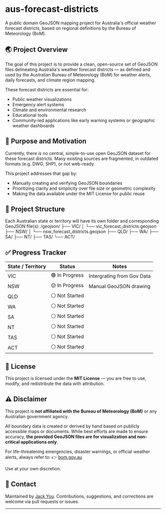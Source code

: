 # aus-forecast-districts

A public domain GeoJSON mapping project for Australia's official weather forecast districts, based on regional definitions by the Bureau of Meteorology (BoM).

## 🌏 Project Overview

The goal of this project is to provide a clean, open-source set of GeoJSON files delineating Australia's weather forecast districts — as defined and used by the Australian Bureau of Meteorology (BoM) for weather alerts, daily forecasts, and climate region mapping.

These forecast districts are essential for:
- Public weather visualizations
- Emergency alert systems
- Climate and environmental research
- Educational tools
- Community-led applications like early warning systems or geographic weather dashboards

## 🎯 Purpose and Motivation

Currently, there is no central, simple-to-use open GeoJSON dataset for these forecast districts. Many existing sources are fragmented, in outdated formats (e.g. DWG, SHP), or not web-ready.

This project addresses that gap by:
- Manually creating and verifying GeoJSON boundaries
- Prioritizing clarity and simplicity over file size or geometric complexity
- Making the data available under the MIT License for public reuse

## 📁 Project Structure

Each Australian state or territory will have its own folder and corresponding GeoJSON file(s):
/geojson/
├── VIC/
│   └── vic_forecast_districts.geojson
├── NSW/
│   └── nsw_forecast_districts.geojson
├── QLD/
├── WA/
├── SA/
├── NT/
├── TAS/
└── ACT/

## ✅ Progress Tracker

| State / Territory | Status         | Notes                         |
|-------------------|----------------|-------------------------------|
| VIC               | 🟢 In Progress  | Intergrating from Gov Data    |
| NSW               | 🟡 In Progress  | Manual GeoJSON drawing        |
| QLD               | ⚪ Not Started  |                               |
| WA                | ⚪ Not Started  |                               |
| SA                | ⚪ Not Started  |                               |
| NT                | ⚪ Not Started  |                               |
| TAS               | ⚪ Not Started  |                               |
| ACT               | ⚪ Not Started  |                               |

## 📜 License

This project is licensed under the **MIT License** — you are free to use, modify, and redistribute the data with attribution.

## ⚠️ Disclaimer

This project is **not affiliated with the Bureau of Meteorology (BoM)** or any Australian government agency.

All boundary data is created or derived by hand based on publicly accessible maps or documents. While best efforts are made to ensure accuracy, **the provided GeoJSON files are for visualization and non-critical applications only**.

For life-threatening emergencies, disaster warnings, or official weather alerts, always refer to:
👉 [bom.gov.au](https://www.bom.gov.au)

Use at your own discretion.

## 💬 Contact

Maintained by [Jack You](mailto:jackyou1314@gmail.com). Contributions, suggestions, and corrections are welcome via pull requests or issues.

---

